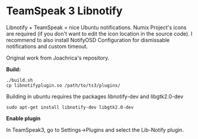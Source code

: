 TeamSpeak 3 Libnotify
============================

Libnotify + TeamSpeak = nice Ubuntu notifications.
Numix Project's icons are required (if you don't want to edit the icon location in the source code).
I recommend to also install NotifyOSD Configuration for dismissable notifications and custom timeout.

Original work from Joachrica's repository.

**Build:**

	./build.sh
	cp libnotifyplugin.so /path/to/ts3/plugins/

Building in ubuntu requires the packages libnotify-dev and libgtk2.0-dev
	
	sudo apt-get install libnotify-dev libgtk2.0-dev

**Enable plugin**

In TeamSpeak3, go to Settings->Plugins and select the Lib-Notify plugin.
